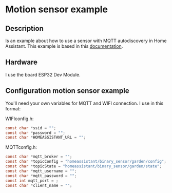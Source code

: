# Motion sensor example
## Description
Is an example about how to use a sensor with MQTT autodiscovery in Home Assistant. This example is based in this [documentation](https://www.home-assistant.io/integrations/mqtt/#mqtt-discovery).

## Hardware
I use the board ESP32 Dev Module.

## Configuration motion sensor example
You'll need your own variables for MQTT and WIFI connection. I use in this format:

WIFIconfig.h:
```c
const char *ssid = "";
const char *password = "";
const char *HOMEASSISTANT_URL = "";
```
MQTTconfig.h:
```c
const char *mqtt_broker = "";
const char *topicConfig = "homeassistant/binary_sensor/garden/config";
const char *topicState = "homeassistant/binary_sensor/garden/state";
const char *mqtt_username = "";
const char *mqtt_password = "";
const int mqtt_port = ;
const char *client_name = "";
```
